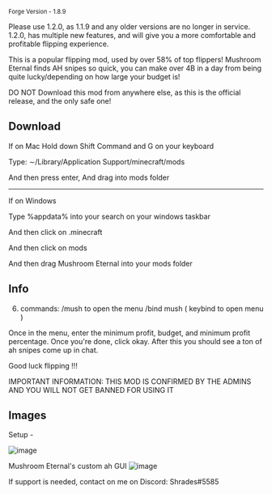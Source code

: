 <sub>Forge Version - 1.8.9</sub>
 
 
 Please use 1.2.0, as 1.1.9 and any older versions are no longer in service. 1.2.0, has multiple new features, and will give you a more comfortable and profitable flipping experience.
 
 
 This is a popular flipping mod, used by over 58% of top flippers! Mushroom Eternal finds AH snipes so quick, you can make over 4B in a day from being quite lucky/depending on how large your budget is!
 
 


DO NOT Download this mod from anywhere else, as this is the official release, and the only safe one!

Download
----------------------------------------------------------------------------------------------------


 If on Mac
Hold down Shift Command and G on your keyboard 


Type: ∼/Library/Application Support/minecraft/mods


And then press enter, And drag into mods folder



------------------------------------------------------------------------------------------------------

If on Windows


Type %appdata% into your search on your windows taskbar 



And then click on .minecraft 



And then click on mods

And then drag Mushroom Eternal into your mods folder


Info
------------------------------------------------------------------------------------------------------

6. commands: /mush to open the menu /bind mush ( keybind to open menu )


Once in the menu, enter the minimum profit, budget, and minimum profit percentage. Once you're done, click okay. After this you should see a ton of ah snipes come up in chat. 

Good luck flipping !!!

IMPORTANT INFORMATION: THIS MOD IS CONFIRMED BY THE ADMINS AND YOU WILL NOT GET BANNED FOR USING IT




Images
--------------------------------------------------------------------------------------------------------

Setup -

![image](https://user-images.githubusercontent.com/110674936/183275323-64697e3b-c6da-4302-837a-8bb530208890.png)

Mushroom Eternal's custom ah GUI
![image](https://user-images.githubusercontent.com/110674936/183275422-6ea5bc7a-8645-44f2-93dc-6ac52e43cf6c.png)




If support is needed, contact on me on Discord: Shrades#5585
